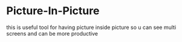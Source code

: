 # Picture-In-Picture
this is useful tool for having picture inside picture so u can see multi screens and can be more productive
